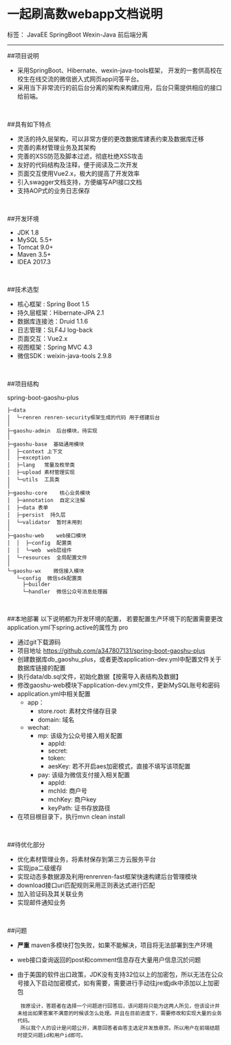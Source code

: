 # 一起刷高数webapp文档说明

标签： JavaEE SpringBoot Wexin-Java 前后端分离

---

##项目说明
- 采用SpringBoot、Hibernate、wexin-java-tools框架，
  开发的一套供高校在校生在线交流的微信嵌入式网页app问答平台。
- 采用当下非常流行的前后台分离的架构来构建应用，后台只需提供相应的接口给前端。
<br>

##具有如下特点
- 灵活的持久层架构，可以非常方便的更改数据库建表约束及数据库迁移
- 完善的素材管理业务及其架构
- 完善的XSS防范及脚本过滤，彻底杜绝XSS攻击
- 友好的代码结构及注释，便于阅读及二次开发
- 页面交互使用Vue2.x，极大的提高了开发效率
- 引入swagger文档支持，方便编写API接口文档
- 支持AOP式的业务日志保存
<br>

 ##开发环境
- JDK 1.8
- MySQL 5.5+
- Tomcat 9.0+
- Maven 3.5+
- IDEA 2017.3
<br>

##技术选型
- 核心框架 : Spring Boot 1.5
- 持久层框架：Hibernate-JPA 2.1
- 数据库连接池：Druid 1.1.6
- 日志管理：SLF4J log-back
- 页面交互：Vue2.x
- 视图框架：Spring MVC 4.3
- 微信SDK : weixin-java-tools 2.9.8
<br>

##项目结构

spring-boot-gaoshu-plus
   
    ├─data
    │  └─renren renren-security框架生成的代码 用于搭建后台
    │
    ├─gaoshu-admin  后台模块，待实现
    │
    ├─gaoshu-base  基础通用模块
    │  ├─context 上下文
    │  ├─exception
    │  ├─lang   常量及枚举类
    │  ├─upload 素材管理实现
    │  └─utils  工具类
    │
    ├─gaoshu-core    核心业务模块
    │  ├─annotation  自定义注解
    │  ├─data 表单
    │  ├─persist  持久层
    │  └─validator  暂时未用到
    │
    ├─gaoshu-web    web接口模块
    │  │  ├─config  配置类
    │  │  └─web  web层组件
    │  └─resources  全局配置文件
    │
    └─gaoshu-wx    微信接入模块
       └─config  微信sdk配置类
         ├─builder
         └─handler  微信公众号消息处理器
<br>

 ##本地部署
    以下说明都为开发环境的配置，
    若要配置生产环境下的配置需要更改application.yml下spring.active的属性为 pro
 - 通过git下载源码
 - 项目地址 https://github.com/a347807131/spring-boot-gaoshu-plus
 - 创建数据库db_gaoshu_plus，或者更改application-dev.yml中配置文件关于数据库链接的配置
 - 执行data/db.sql文件，初始化数据【按需导入表结构及数据】
 - 修改gaoshu-web模块下application-dev.yml文件，更新MySQL账号和密码
 - application.yml中相关配置
    - app：
        - store.root: 素材文件储存目录
        - domain: 域名
    - wechat:
        - mp: 该级为公众号接入相关配置           
            - appId: 
            - secret: 
            - token: 
            - aesKey: 若不开启aes加密模式，直接不填写该项配置 
        - pay: 该级为微信支付接入相关配置         
            - appId: 
            - mchId: 商户号
            - mchKey: 商户key
            - keyPath: 证书存放路径
 - 在项目根目录下，执行mvn clean install
 <br>
 
 ##待优化部分
 - 优化素材管理业务，将素材保存到第三方云服务平台
 - 实现jpa二级缓存
 - 实现动态多数据源及利用renrenren-fast框架快速构建后台管理模块
 - download接口uri匹配规则采用正则表达式进行匹配
 - 加入验证码及其关联业务
 - 实现邮件通知业务
 <br>
 
 ##问题
 - **严重** maven多模块打包失败，如果不能解决，项目将无法部署到生产环境
 - web接口查询返回的post和comment信息存在大量用户信息沉於问题
 - 由于美国的软件出口政策，JDK没有支持32位以上的加密包，所以无法在公众号接入下启动加密模式，如有需要，需要进行手动往jre或jdk中添加以上加密包

        按原设计，答题者在选择一个问题进行回答后，该问题将只能为这两人所见，但该设计并未给出如果答案不满意的时候该怎么处理。并且在目前进度下，需要修改和实现大量的业务代码。
        所以我个人的设计是问题公开，满意回答者由答主选定并发放悬赏。所以用户在前端结题时提交问题id和用户id即可。
 